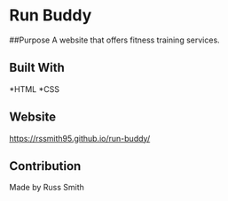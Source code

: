 # Run Buddy

##Purpose
A website that offers fitness training services.

## Built With
*HTML
*CSS

## Website
https://rssmith95.github.io/run-buddy/

## Contribution 
Made by Russ Smith 
